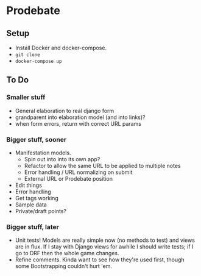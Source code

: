 # Prodebate

## Setup
- Install Docker and docker-compose.
- `git clone`
- `docker-compose up`


## To Do

### Smaller stuff

- General elaboration to real django form
- grandparent into elaboration model (and into links)?
- when form errors, return with correct URL params

### Bigger stuff, sooner
- Manifestation models.
	- Spin out into into its own app?
	- Refactor to allow the same URL to be applied to multiple notes
	- Error handling / URL normalizing on submit
	- External URL or Prodebate position
- Edit things
- Error handling
- Get tags working
- Sample data
- Private/draft points?

### Bigger stuff, later
- Unit tests! Models are really simple now (no methods to test) and views are in flux. If I stay with Django views for awhile I should write tests; if I go to DRF then the whole game changes.
- Refine comments. Kinda want to see how they're used first, though some Bootstrapping couldn't hurt 'em.